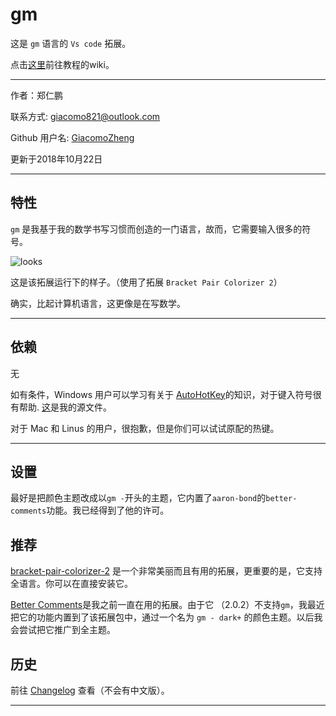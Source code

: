 # gm

这是 `gm` 语言的 `Vs code` 拓展。

点击[这里](https://github.com/GiacomoZheng/gm/wiki)前往教程的wiki。

---

作者：郑仁鹏

联系方式: giacomo821@outlook.com

Github 用户名: [GiacomoZheng](https://github.com/GiacomoZheng/vscode-gm.git)

更新于2018年10月22日

---

## 特性

`gm` 是我基于我的数学书写习惯而创造的一门语言，故而，它需要输入很多的符号。

![looks](../images/overall.jpg)

这是该拓展运行下的样子。（使用了拓展 `Bracket Pair Colorizer 2`）

确实，比起计算机语言，这更像是在写数学。

---

## 依赖

无

如有条件，Windows 用户可以学习有关于 [AutoHotKey](https://autohotkey.com/)的知识，对于键入符号很有帮助. [这](https://github.com/GiacomoZheng/vscode-gm/tree/master/plugins/AutoHotKey)是我的源文件。

对于 Mac 和 Linus 的用户，很抱歉，但是你们可以试试原配的热键。

---

## 设置

最好是把颜色主题改成以`gm -`开头的主题，它内置了`aaron-bond`的`better-comments`功能。我已经得到了他的许可。

<!-- ## Known Issues

Calling out known issues can help limit users opening duplicate issues against your extension. -->

## 推荐

[bracket-pair-colorizer-2](https://marketplace.visualstudio.com/items?itemName=CoenraadS.bracket-pair-colorizer-2) 是一个非常美丽而且有用的拓展，更重要的是，它支持全语言。你可以在直接安装它。

[Better Comments](https://marketplace.visualstudio.com/items?itemName=aaron-bond.better-comments)是我之前一直在用的拓展。由于它 （2.0.2）不支持`gm`，我最近把它的功能内置到了该拓展包中，通过一个名为 `gm - dark+` 的颜色主题。以后我会尝试把它推广到全主题。

## 历史

前往 [Changelog](../CHANGELOG) 查看（不会有中文版）。

-----------------------------------------------------------------------------------------------------------


